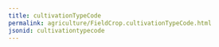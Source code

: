 ```yaml
---
title: cultivationTypeCode
permalink: agriculture/FieldCrop.cultivationTypeCode.html
jsonid: cultivationtypecode
---
```

